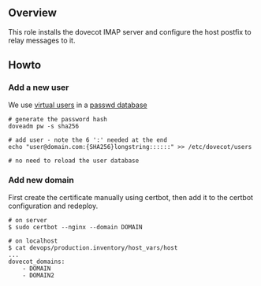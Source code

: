 ## Overview

This role installs the dovecot IMAP server and configure the host postfix to
relay messages to it.

## Howto


### Add a new user
We use [virtual users](https://wiki.dovecot.org/VirtualUsers) in a [passwd database](https://wiki.dovecot.org/AuthDatabase/PasswdFile)

	# generate the password hash
	doveadm pw -s sha256

	# add user - note the 6 ':' needed at the end
	echo "user@domain.com:{SHA256}longstring::::::" >> /etc/dovecot/users

	# no need to reload the user database


### Add new domain

First create the certificate manually using certbot, then add it to
the certbot configuration and redeploy.

	# on server
	$ sudo certbot --nginx --domain DOMAIN

	# on localhost
	$ cat devops/production.inventory/host_vars/host
	...
	dovecot_domains:
		- DOMAIN
		- DOMAIN2
